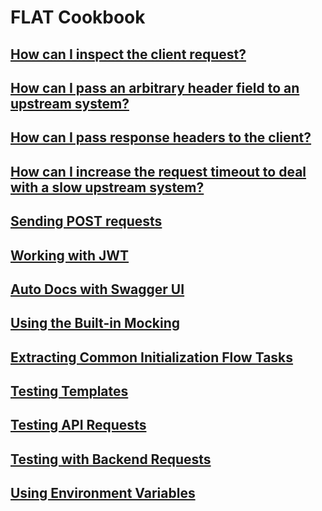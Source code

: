 # FLAT Cookbook

## [How can I inspect the client request?](see-client-request.md)

## [How can I pass an arbitrary header field to an upstream system?](pass-header-field-upstream.md)

## [How can I pass response headers to the client?](pass-header-field-downstream.md)

## [How can I increase the request timeout to deal with a slow upstream system?](request-timeout.md)

## [Sending POST requests](upstream-post-requests.md)

## [Working with JWT](jwt.md)

## [Auto Docs with Swagger UI](swagger-docs.md)

## [Using the Built-in Mocking](builtin-mocking.md)

## [Extracting Common Initialization Flow Tasks](init-flow.md)

## [Testing Templates](test-templates.md)

## [Testing API Requests](test-api-request.md)

## [Testing with Backend Requests](test-backend.md)

## [Using Environment Variables](envvars.md)
